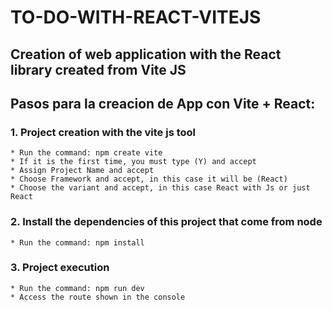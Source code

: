 # TO-DO-WITH-REACT-VITEJS
## Creation of web application with the React library created from Vite JS

## Pasos para la creacion de App con Vite + React:

### 1. Project creation with the vite js tool
    * Run the command: npm create vite
    * If it is the first time, you must type (Y) and accept
    * Assign Project Name and accept
    * Choose Framework and accept, in this case it will be (React)
    * Choose the variant and accept, in this case React with Js or just React
### 2. Install the dependencies of this project that come from node
    * Run the command: npm install
### 3. Project execution
    * Run the command: npm run dev
    * Access the route shown in the console